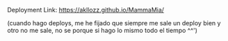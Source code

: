Deployment Link: https://akllozz.github.io/MammaMia/

(cuando hago deploys, me he fijado que siempre me sale un deploy bien y otro no me sale, no se porque
si hago lo mismo todo el tiempo ^^')
